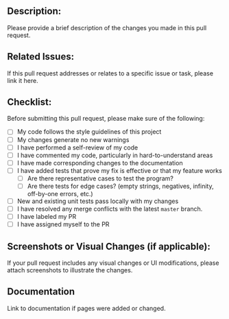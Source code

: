## Description:

Please provide a brief description of the changes you made in this pull request.

## Related Issues:

If this pull request addresses or relates to a specific issue or task, please link it here.

## Checklist:

Before submitting this pull request, please make sure of the following:

-   [ ] My code follows the style guidelines of this project
-   [ ] My changes generate no new warnings
-   [ ] I have performed a self-review of my code
-   [ ] I have commented my code, particularly in hard-to-understand areas
-   [ ] I have made corresponding changes to the documentation
-   [ ] I have added tests that prove my fix is effective or that my feature works
    -   [ ] Are there representative cases to test the program?
    -   [ ] Are there tests for edge cases? (empty strings, negatives, infinity, off-by-one errors, etc.)
-   [ ] New and existing unit tests pass locally with my changes
-   [ ] I have resolved any merge conflicts with the latest `master` branch.
-   [ ] I have labeled my PR
-   [ ] I have assigned myself to the PR

## Screenshots or Visual Changes (if applicable):

If your pull request includes any visual changes or UI modifications, please attach screenshots to illustrate the changes.

## Documentation

Link to documentation if pages were added or changed.
